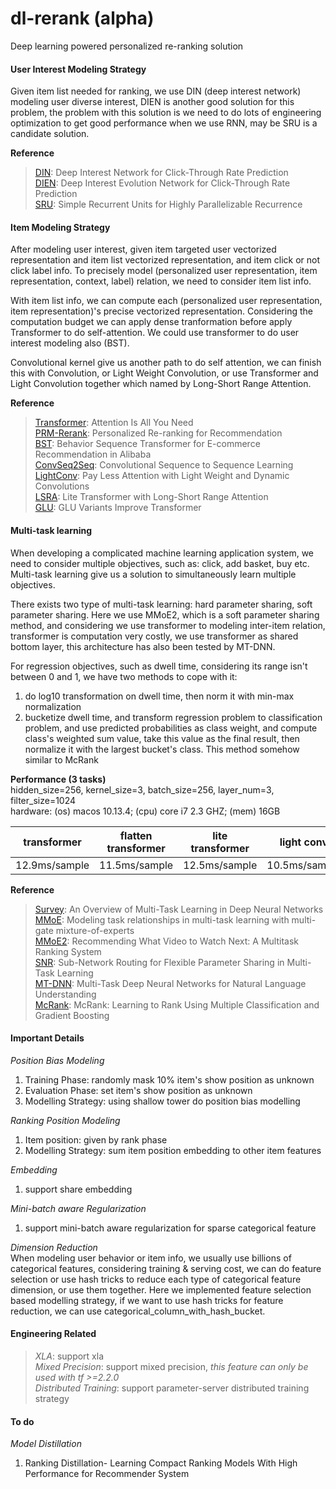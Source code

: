# dl-rerank (alpha)
Deep learning powered personalized re-ranking solution

#### User Interest Modeling Strategy
Given item list needed for ranking, we use DIN (deep interest network) modeling user diverse interest, DIEN is another good solution for this problem, the problem with this solution is we need to do lots of engineering optimization to get good performance when we use RNN, may be SRU is a candidate solution.

**Reference**
> [DIN](https://arxiv.org/abs/1706.06978): Deep Interest Network for Click-Through Rate Prediction <br />
> [DIEN](https://arxiv.org/abs/1809.03672): Deep Interest Evolution Network for Click-Through Rate Prediction <br />
> [SRU](https://arxiv.org/abs/1709.02755): Simple Recurrent Units for Highly Parallelizable Recurrence <br />

#### Item Modeling Strategy
After modeling user interest, given item targeted user vectorized representation and item list vectorized representation, and item click or not click label info. To precisely model (personalized user representation, item representation, context, label) relation, we need to consider item list info.

With item list info, we can compute each (personalized user representation, item representation)'s precise vectorized representation. Considering the computation budget we can apply dense tranformation before apply Transformer to do self-attention. We could use transformer to do user interest modeling also (BST).

Convolutional kernel give us another path to do self attention, we can finish this with Convolution, or Light Weight Convolution, or use Transformer and Light Convolution together which named by Long-Short Range Attention.

**Reference**
>[Transformer](https://arxiv.org/abs/1706.03762): Attention Is All You Need <br />
>[PRM-Rerank](https://arxiv.org/abs/1904.06813): Personalized Re-ranking for Recommendation <br />
>[BST](https://arxiv.org/abs/1905.06874): Behavior Sequence Transformer for E-commerce Recommendation in Alibaba <br />
>[ConvSeq2Seq](https://arxiv.org/abs/1705.03122): Convolutional Sequence to Sequence Learning <br />
>[LightConv](https://arxiv.org/abs/1901.10430): Pay Less Attention with Light Weight and Dynamic Convolutions <br />
>[LSRA](https://arxiv.org/abs/2004.11886): Lite Transformer with Long-Short Range Attention <br />
>[GLU](https://arxiv.org/abs/2002.05202): GLU Variants Improve Transformer <br />

#### Multi-task learning
When developing a complicated machine learning application system, we need to consider multiple objectives, such as: click, add basket, buy etc. Multi-task learning give us a solution to simultaneously learn multiple objectives.  <br />

There exists two type of multi-task learning: hard parameter sharing, soft parameter sharing. Here we use MMoE2, which is a soft parameter sharing method, and considering we use transformer to modeling inter-item relation, transformer is computation very costly, we use transformer as shared bottom layer, this architecture has also been tested by MT-DNN.  <br />

For regression objectives, such as dwell time, considering its range isn't between 0 and 1, we have two methods to cope with it: <br />
1) do log10 transformation on dwell time, then norm it with min-max normalization <br />
2) bucketize dwell time, and transform regression problem to classification problem, and use predicted probabilities as class weight, and compute class's weighted sum value, take this value as the final result, then normalize it with the largest bucket's class. This method somehow similar to McRank <br />

**Performance (3 tasks)**<br />
hidden_size=256, kernel_size=3, batch_size=256, layer_num=3, filter_size=1024 <br />
hardware: (os) macos 10.13.4; (cpu) core i7 2.3 GHZ; (mem) 16GB <br />

| transformer   |      flatten transformer      |  lite transformer |  light conv    |
|---------------|:-----------------------------:|:-----------------:|:--------------:|
| 12.9ms/sample |         11.5ms/sample         |   12.5ms/sample  |  10.5ms/sample   |


**Reference**
> [Survey](https://arxiv.org/abs/1706.05098): An Overview of Multi-Task Learning in Deep Neural Networks <br />
> [MMoE](https://dl.acm.org/doi/10.1145/3219819.3220007): Modeling task relationships in multi-task learning with multi-gate mixture-of-experts <br />
> [MMoE2](https://dl.acm.org/doi/10.1145/3298689.3346997): Recommending What Video to Watch Next: A Multitask Ranking System <br />
> [SNR](https://research.google/pubs/pub47842/): Sub-Network Routing for Flexible Parameter Sharing in Multi-Task Learning <br />
> [MT-DNN](https://arxiv.org/abs/1901.11504): Multi-Task Deep Neural Networks for Natural Language Understanding <br />
> [McRank](https://papers.nips.cc/paper/3270-mcrank-learning-to-rank-using-multiple-classification-and-gradient-boosting.pdf): McRank: Learning to Rank Using Multiple Classification and Gradient Boosting


#### Important Details
*Position Bias Modeling* <br />
1) Training Phase: randomly mask 10% item's show position as unknown <br />
2) Evaluation Phase: set item's show position as unknown <br />
3) Modelling Strategy: using shallow tower do position bias modelling <br />

*Ranking Position Modeling* <br />
1) Item position: given by rank phase
2) Modelling Strategy: sum item position embedding to other item features <br />

*Embedding* <br />
1) support share embedding <br />

*Mini-batch aware Regularization*
1) support mini-batch aware regularization for sparse categorical feature <br />

*Dimension Reduction* <br />
When modeling user behavior or item info, we usually use billions of categorical features, considering training & serving cost, we can do feature selection or use hash tricks to reduce each type of categorical feature dimension, or use them together. Here we implemented feature selection based modelling strategy, if we want to use hash tricks for feature reduction, we can use categorical_column_with_hash_bucket.


#### Engineering Related
> *XLA*: support xla <br />
> *Mixed Precision*: support mixed precision, *this feature can only be used with tf >=2.2.0* <br />
> *Distributed Training*: support parameter-server distributed training strategy <br />

#### To do
*Model Distillation* <br />
1) Ranking Distillation- Learning Compact Ranking Models With High Performance for Recommender System
